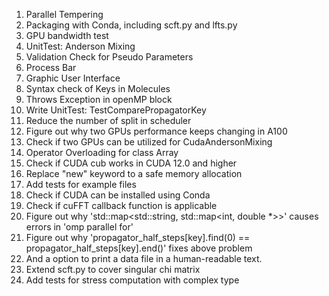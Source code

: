 1. Parallel Tempering
6. Packaging with Conda, including scft.py and lfts.py
8. GPU bandwidth test
9. UnitTest: Anderson Mixing
10. Validation Check for Pseudo Parameters
16. Process Bar
20. Graphic User Interface
27. Syntax check of Keys in Molecules 
31. Throws Exception in openMP block
35. Write UnitTest: TestComparePropagatorKey
37. Reduce the number of split in scheduler
40. Figure out why two GPUs performance keeps changing in A100
42. Check if two GPUs can be utilized for CudaAndersonMixing
43. Operator Overloading for class Array
44. Check if CUDA cub works in CUDA 12.0 and higher
46. Replace "new" keyword to a safe memory allocation
47. Add tests for example files
48. Check if CUDA can be installed using Conda
50. Check if cuFFT callback function is applicable
51. Figure out why 'std::map<std::string, std::map<int, double *>>' causes errors in 'omp parallel for'
52. Figure out why 'propagator_half_steps[key].find(0) == propagator_half_steps[key].end()' fixes above problem
53. And a option to print a data file in a human-readable text.
54. Extend scft.py to cover singular chi matrix
55. Add tests for stress computation with complex type